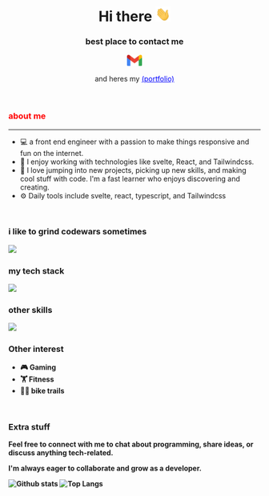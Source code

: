 <header>
        <h1>Hi there <img src="hi.gif" alt="Hi there" style="width: 30px;"></h1>
        <h3>best place to contact me</h3>
         <a href="mailto:rangocode23@gmail.com"><img style="width:30px;" src="gmail.gif"></a>
        <p>and heres my <a style="color: blue;" href="https://rangosportfolio.vercel.app" target="_blank">(portfolio)</a></p>
</header>
<section>
    <h3 style="color:red;">about me</h3>
    <hr>
    <ul>
        <li>💻 a front end engineer with a passion to make things responsive and fun on the internet.</li>
        <li>🔧 I enjoy working with technologies like svelte, React, and Tailwindcss.</li>
        <li>🌟 I love jumping into new projects, picking up new skills, and making cool stuff with code. I'm a fast learner who enjoys discovering and creating.</li>
        <li>⚙️ Daily tools include svelte, react, typescript, and Tailwindcss</li>
    </ul> <br>
        <section>
                <h3>i like to grind codewars sometimes</h3>
                <img src="https://www.codewars.com/users/imsodouble/badges/large"> <br>
                <h3>my tech stack</h3>
                <img src="https://skillicons.dev/icons?i=svelte,react,tailwindcss,typescript,javascript,jest,css,html,">
                <h3>other skills</h3>
                <img src="https://skillicons.dev/icons?i=figma"
        </section>
    <h3><strong>Other interest<strong></h3>
    <ul>
        <li>🎮 Gaming</li>
        <li>🏋️ Fitness</li>
        <li>🚵‍♀️ bike trails</li>
    </ul> <br>
    <h3><strong>Extra stuff</strong></h3>
    <p>Feel free to connect with me to chat about programming, share ideas, or discuss anything tech-related. </p>
    <p>I'm always eager to collaborate and grow as a developer.</p>
</section>
<section>
        <img src="https://github-readme-stats.vercel.app/api?username=WhosDouble&theme=onedark&show_icons=true&hide_rank=true&custom_title=Stats&count_private=true&hide_border=true&hide=issues&line_height=24&bg_color=0d1117" alt="Github stats" />
        <img src="https://github-readme-stats.vercel.app/api/top-langs/?username=WhosDouble&layout=compact&theme=onedark&count_private=true&hide_border=true&bg_color=0d1117" alt="Top Langs">
</section>

